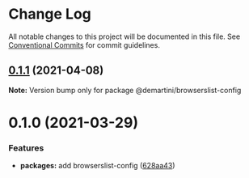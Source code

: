 # Change Log

All notable changes to this project will be documented in this file.
See [Conventional Commits](https://conventionalcommits.org) for commit guidelines.

## [0.1.1](https://github.com/demartini/base-configs/compare/@demartini/browserslist-config@0.1.0...@demartini/browserslist-config@0.1.1) (2021-04-08)

**Note:** Version bump only for package @demartini/browserslist-config





# 0.1.0 (2021-03-29)


### Features

* **packages:** add browserslist-config ([628aa43](https://github.com/demartini/base-configs/commit/628aa4304cb6f43ad216dbe815463ad225d4466c))
